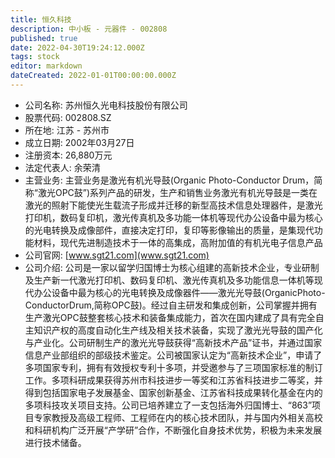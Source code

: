 ```yaml
---
title: 恒久科技
description: 中小板 - 元器件 - 002808
published: true
date: 2022-04-30T19:24:12.000Z
tags: stock
editor: markdown
dateCreated: 2022-01-01T00:00:00.000Z
---
```


- 公司名称: 苏州恒久光电科技股份有限公司
- 股票代码: 002808.SZ
- 所在地: 江苏 - 苏州市
- 成立日期: 2002年03月27日
- 注册资本: 26,880万元
- 法定代表人: 余荣清
- 主营业务: 主营业务是激光有机光导鼓(Organic Photo-Conductor Drum，简称“激光OPC鼓”)系列产品的研发，生产和销售业务激光有机光导鼓是一类在激光的照射下能使光生载流子形成并迁移的新型高技术信息处理器件，是激光打印机，数码复印机，激光传真机及多功能一体机等现代办公设备中最为核心的光电转换及成像部件，直接决定打印，复印等影像输出的质量，是集现代功能材料，现代先进制造技术于一体的高集成，高附加值的有机光电子信息产品
- 公司官网: [www.sgt21.com](www.sgt21.com)
- 公司介绍: 公司是一家以留学归国博士为核心组建的高新技术企业，专业研制及生产新一代激光打印机、数码复印机、激光传真机及多功能信息一体机等现代办公设备中最为核心的光电转换及成像器件——激光光导鼓(OrganicPhoto-ConductorDrum,简称OPC鼓)。经过自主研发和集成创新，公司掌握并拥有生产激光OPC鼓整套核心技术和装备集成能力，首次在国内建成了具有完全自主知识产权的高度自动化生产线及相关技术装备，实现了激光光导鼓的国产化与产业化。公司研制生产的激光光导鼓获得“高新技术产品”证书，并通过国家信息产业部组织的部级技术鉴定。公司被国家认定为“高新技术企业”，申请了多项国家专利，拥有有效授权专利十多项，并受邀参与了三项国家标准的制订工作。多项科研成果获得苏州市科技进步一等奖和江苏省科技进步二等奖，并得到包括国家电子发展基金、国家创新基金、江苏省科技成果转化基金在内的多项科技攻关项目支持。公司已培养建立了一支包括海外归国博士、“863”项目专家教授及高级工程师、工程师在内的核心技术团队，并与国内外相关高校和科研机构广泛开展“产学研”合作，不断强化自身技术优势，积极为未来发展进行技术储备。


